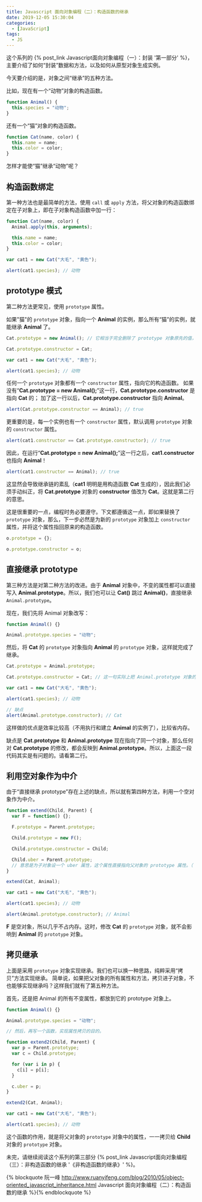 ```yaml
---
title: Javascript 面向对象编程（二）：构造函数的继承
date: 2019-12-05 15:30:04
categories:
  - [JavaScript]
tags:
  - JS
---
```


这个系列的 {% post_link Javascript面向对象编程（一）：封装 '第一部分' %}，主要介绍了如何“封装”数据和方法，以及如何从原型对象生成实例。

今天要介绍的是，对象之间“继承”的五种方法。

<!--more-->

比如，现在有一个“动物”对象的构造函数。

```js
function Animal() {
  this.species = "动物";
}
```

还有一个“猫”对象的构造函数。

```js
function Cat(name, color) {
  this.name = name;
  this.color = color;
}
```

怎样才能使“猫”继承“动物”呢？

## 构造函数绑定

第一种方法也是最简单的方法，使用 `call` 或 `apply` 方法，将父对象的构造函数绑定在子对象上，即在子对象构造函数中加一行：

```js
function Cat(name, color) {
  Animal.apply(this, arguments);

  this.name = name;
  this.color = color;
}

var cat1 = new Cat("大毛", "黄色");

alert(cat1.species); // 动物
```

## prototype 模式

第二种方法更常见，使用 `prototype` 属性。

如果"猫"的 `prototype` 对象，指向一个 **Animal** 的实例，那么所有“猫”的实例，就能继承 **Animal** 了。

```js
Cat.prototype = new Animal(); // 它相当于完全删除了 prototype 对象原先的值，然后赋予一个新值。

Cat.prototype.constructor = Cat;

var cat1 = new Cat("大毛", "黄色");

alert(cat1.species); // 动物
```

任何一个 `prototype` 对象都有一个 `constructor` 属性，指向它的构造函数。
如果没有“**Cat.prototype = new Animal();**”这一行，**Cat.prototype.constructor** 是指向 **Cat** 的；
加了这一行以后，**Cat.prototype.constructor** 指向 **Animal**。

```js
alert(Cat.prototype.constructor == Animal); // true
```

更重要的是，每一个实例也有一个 `constructor` 属性，默认调用 `prototype` 对象的 `constructor` 属性。

```js
alert(cat1.constructor == Cat.prototype.constructor); // true
```

因此，在运行“**Cat.prototype = new Animal();**”这一行之后，**cat1.constructor** 也指向 **Animal**！

```js
alert(cat1.constructor == Animal); // true
```

这显然会导致继承链的紊乱（**cat1** 明明是用构造函数 **Cat** 生成的），因此我们必须手动纠正，将 **Cat.prototype** 对象的 **constructor** 值改为 **Cat**。这就是第二行的意思。

这是很重要的一点，编程时务必要遵守。下文都遵循这一点，即如果替换了 `prototype` 对象，那么，下一步必然是为新的 `prototype` 对象加上 `constructor` 属性，并将这个属性指回原来的构造函数。

```js
o.prototype = {};

o.prototype.constructor = o;
```

## 直接继承 prototype

第三种方法是对第二种方法的改进。由于 **Animal** 对象中，不变的属性都可以直接写入 **Animal.prototype**。所以，我们也可以让 **Cat()** 跳过 **Animal()**，直接继承 `Animal.prototype`。

现在，我们先将 Animal 对象改写：

```js
function Animal() {}

Animal.prototype.species = "动物";
```

然后，将 **Cat** 的 `prototype` 对象指向 **Animal** 的 `prototype` 对象，这样就完成了继承。

```js
Cat.prototype = Animal.prototype;

Cat.prototype.constructor = Cat; // 这一句实际上把 Animal.prototype 对象的 constructor 属性也改掉了！

var cat1 = new Cat("大毛", "黄色");

alert(cat1.species); // 动物

// 缺点
alert(Animal.prototype.constructor); // Cat
```

这样做的优点是效率比较高（不用执行和建立 **Animal** 的实例了），比较省内存。

缺点是 **Cat.prototype** 和 **Animal.prototype** 现在指向了同一个对象，那么任何对 **Cat.prototype** 的修改，都会反映到 **Animal.prototype**。所以，上面这一段代码其实是有问题的。请看第二行。

## 利用空对象作为中介

由于“直接继承 prototype”存在上述的缺点，所以就有第四种方法，利用一个空对象作为中介。

```js
function extend(Child, Parent) {
  var F = function() {};

  F.prototype = Parent.prototype;

  Child.prototype = new F();

  Child.prototype.constructor = Child;

  Child.uber = Parent.prototype;
  // 意思是为子对象设一个 uber 属性，这个属性直接指向父对象的 prototype 属性。（ uber 是一个德语词，意思是“向上”、“上一层”。）这等于在子对象上打开一条通道，可以直接调用父对象的方法。这一行放在这里，只是为了实现继承的完备性，纯属备用性质。
}

extend(Cat, Animal);

var cat1 = new Cat("大毛", "黄色");

alert(cat1.species); // 动物

alert(Animal.prototype.constructor); // Animal
```

**F** 是空对象，所以几乎不占内存。这时，修改 **Cat** 的 `prototype` 对象，就不会影响到 **Animal** 的 `prototype` 对象。

## 拷贝继承

上面是采用 `prototype` 对象实现继承。我们也可以换一种思路，纯粹采用“拷贝”方法实现继承。
简单说，如果把父对象的所有属性和方法，拷贝进子对象，不也能够实现继承吗？这样我们就有了第五种方法。

首先，还是把 Animal 的所有不变属性，都放到它的 prototype 对象上。

```js
function Animal() {}

Animal.prototype.species = "动物";

// 然后，再写一个函数，实现属性拷贝的目的。

function extend2(Child, Parent) {
  var p = Parent.prototype;
  var c = Child.prototype;

  for (var i in p) {
    c[i] = p[i];
  }

  c.uber = p;
}

extend2(Cat, Animal);

var cat1 = new Cat("大毛", "黄色");

alert(cat1.species); // 动物
```

这个函数的作用，就是将父对象的 `prototype` 对象中的属性，一一拷贝给 **Child** 对象的 `prototype` 对象。

未完，请继续阅读这个系列的第三部分 {% post_link Javascript面向对象编程（三）：非构造函数的继承 '《非构造函数的继承》' %}。

{% blockquote
阮一峰
http://www.ruanyifeng.com/blog/2010/05/object-oriented_javascript_inheritance.html
Javascript 面向对象编程（二）：构造函数的继承
%}{% endblockquote %}

